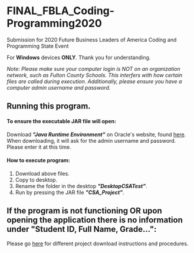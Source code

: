 # FINAL_FBLA_Coding-Programming2020
Submission for 2020 Future Business Leaders of America Coding and Programming State Event

For **Windows** devices **ONLY**. Thank you for understanding.

*Note: Please make sure your computer login is NOT on an organization network, such as Fulton County Schools. This interfers with how certain files are called during execution. Additionally, please ensure you have a computer admin username and password.*

## Running this program.
#### To ensure the executable JAR file will open:
Download ***"Java Runtime Environment"*** on Oracle's website, found [here](https://www.java.com/en/download/). When downloading, it will ask for the admin username and password. Please enter it at this time.
  
#### How to execute program:
1. Download above files.
2. Copy to desktop.
3. Rename the folder in the desktop ***"DesktopCSATest"***.
4. Run by pressing the JAR file ***"CSA_Project"***.

## If the program is not functioning OR upon opening the application there is no information under "Student ID, Full Name, Grade...":
Please go [here](https://github.com/njosemaria02/V2.FBLA_Coding-Programming2020) for different project download instructions and procedures.
